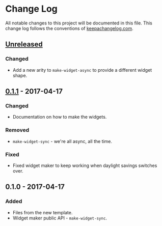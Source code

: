 # Change Log
All notable changes to this project will be documented in this file. This change log follows the conventions of [keepachangelog.com](http://keepachangelog.com/).

## [Unreleased]
### Changed
- Add a new arity to `make-widget-async` to provide a different widget shape.

## [0.1.1] - 2017-04-17
### Changed
- Documentation on how to make the widgets.

### Removed
- `make-widget-sync` - we're all async, all the time.

### Fixed
- Fixed widget maker to keep working when daylight savings switches over.

## 0.1.0 - 2017-04-17
### Added
- Files from the new template.
- Widget maker public API - `make-widget-sync`.

[Unreleased]: https://github.com/your-name/hello/compare/0.1.1...HEAD
[0.1.1]: https://github.com/your-name/hello/compare/0.1.0...0.1.1
